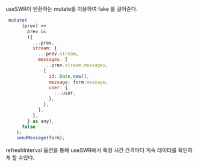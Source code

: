 

useSWR이 반환하는 mutate를 이용하여 fake 를 걸어준다.

```js
 mutate(
      (prev) =>
        prev &&
        ({
          ...prev,
          stream: {
            ...prev.stream,
            messages: [
              ...prev.stream.messages,
              {
                id: Date.now(),
                message: form.message,
                user: {
                  ...user,
                },
              },
            ],
          },
        } as any),
      false
    );
    sendMessage(form);

```

refreshInterval 옵션을 통해 useSWR에서 특정 시간 간격마다 계속 데이터를 확인하게 할 수있다.